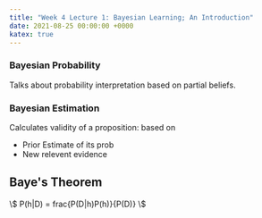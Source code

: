 ```yaml
---
title: "Week 4 Lecture 1: Bayesian Learning; An Introduction"
date: 2021-08-25 00:00:00 +0000
katex: true
---
```


### Bayesian Probability 

Talks about probability interpretation based on partial beliefs.


### Bayesian Estimation

Calculates validity of a proposition: based on
- Prior Estimate of its prob
- New relevent evidence

## Baye's Theorem

\\$ P(h|D) = frac{P(D|h)P(h)}{P(D)} \\$


